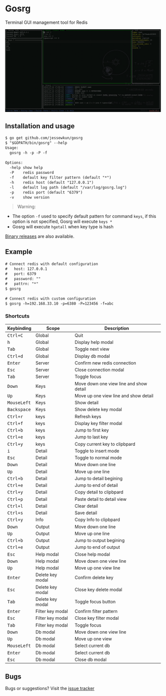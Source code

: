 # Gosrg

Terminal GUI management tool for Redis

![Gosrg](https://raw.githubusercontent.com/jessewkun/gosrg/master/docs/images/Screenshots.png)

## Installation and usage

```
$ go get github.com/jessewkun/gosrg
$ "$GOPATH/bin/gosrg" --help
Usage:
  gosrg -h -p -P -f

Options:
  -help show help
  -P	redis password
  -f	default key filter pattern (default "*")
  -h	redis host (default "127.0.0.1")
  -l	default log path (default "/var/log/gosrg.log")
  -p	redis port (default "6379")
  -v	show version
```
> Warning:
- The option `-f` used to specify default pattern for command `keys`, if this option is not specified, Gosrg will execute `keys *`
- Gosrg will execute `hgetall` when key type is hash
>>
[Binary releases](https://github.com/jessewkun/gosrg/releases) are also available.


## Example
```
# Connect redis with default configuration
#   host: 127.0.0.1
#   port: 6379
#   password: ""
#   pattrn: "*"
$ gosrg

# Connect redis with custom configuration
$ gosrg -h=192.168.33.10 -p=6380 -P=123456 -f=abc
```

### Shortcuts

Keybinding               | Scope                | Description
-------------------------|----------------------|--------------------------------------------------
<kbd>Ctrl+C</kbd>        | Global               | Quit
<kbd>h</kbd>             | Global               | Display help modal
<kbd>Tab</kbd>           | Global               | Toggle next view
<kbd>Ctrl+d</kbd>        | Global               | Display db modal
<kbd>Enter</kbd>         | Server               | Confirm new redis connection
<kbd>Esc</kbd>           | Server               | Close connection modal
<kbd>Tab</kbd>           | Server               | Toggle focus
<kbd>Down</kbd>          | Keys                 | Move down one view line and show detail
<kbd>Up</kbd>            | Keys                 | Move up one view line and show detail
<kbd>MouseLeft</kbd>     | Keys                 | Show detail
<kbd>Backspace</kbd>     | Keys                 | Show delete key modal
<kbd>Ctrl+r</kbd>        | keys                 | Refresh keys
<kbd>Ctrl+f</kbd>        | keys                 | Display key filter modal
<kbd>Ctrl+b</kbd>        | keys                 | Jump to first key
<kbd>Ctrl+e</kbd>        | keys                 | Jump to last key
<kbd>Ctrl+y</kbd>        | keys                 | Copy current key to clipbpard
<kbd>i</kbd>             | Detail               | Toggle to insert mode
<kbd>Esc</kbd>           | Detail               | Toggle to normal mode
<kbd>Down</kbd>          | Detail               | Move down one line
<kbd>Up</kbd>            | Detail               | Move up one line
<kbd>Ctrl+b</kbd>        | Detail               | Jump to detail begining
<kbd>Ctrl+e</kbd>        | Detail               | Jump to end of detail
<kbd>Ctrl+y</kbd>        | Detail               | Copy detail to clipbpard
<kbd>Ctrl+p</kbd>        | Detail               | Paste detail to detail view
<kbd>Ctrl+l</kbd>        | Detail               | Clear detail
<kbd>Ctrl+s</kbd>        | Detail               | Save detail
<kbd>Ctrl+y</kbd>        | Info                 | Copy Info to clipbpard
<kbd>Down</kbd>          | Output               | Move down one line
<kbd>Up</kbd>            | Output               | Move up one line
<kbd>Ctrl+b</kbd>        | Output               | Jump to output begining
<kbd>Ctrl+e</kbd>        | Output               | Jump to end of output
<kbd>Esc</kbd>           | Help modal           | Close help modal
<kbd>Down</kbd>          | Help modal           | Move down one view line
<kbd>Up</kbd>            | Help modal           | Move up one view line
<kbd>Enter</kbd>         | Delete key modal     | Confirm delete key
<kbd>Esc</kbd>           | Delete key modal     | Close key delete modal
<kbd>Tab</kbd>           | Delete key modal     | Toggle focus button
<kbd>Enter</kbd>         | Filter key modal     | Confirm filter pattern
<kbd>Esc</kbd>           | Filter key modal     | Close key filter modal
<kbd>Tab</kbd>           | Filter key modal     | Toggle focus
<kbd>Down</kbd>          | Db modal             | Move down one view line
<kbd>Up</kbd>            | Db modal             | Move up one view
<kbd>MouseLeft</kbd>     | Db modal             | Select current db
<kbd>Enter</kbd>         | Db modal             | Select current db
<kbd>Esc</kbd>           | Db modal             | Close db modal


## Bugs

Bugs or suggestions? Visit the [issue tracker](https://github.com/jessewkun/gosrg/issues)
